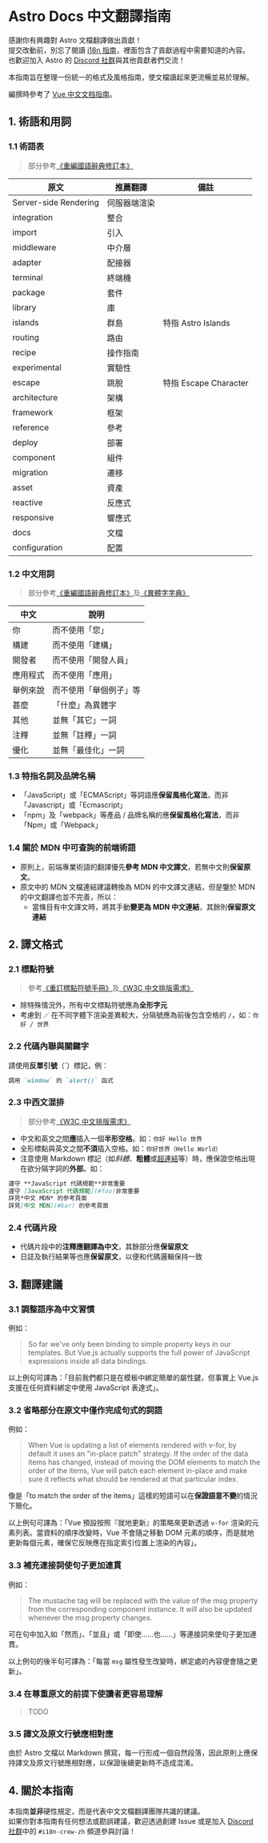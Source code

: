 # Astro Docs 中文翻譯指南

感謝你有興趣對 Astro 文檔翻譯做出貢獻！  
提交改動前，別忘了閱讀 [i18n 指南](../../../contributor-guides/translating-astro-docs.md)，裡面包含了貢獻過程中需要知道的內容。  
也歡迎加入 Astro 的 [Discord 社群](https://astro.build/chat)與其他貢獻者們交流！

本指南旨在整理一份統一的格式及風格指南，使文檔讀起來更流暢並易於理解。  

編撰時參考了 [Vue 中文文档指南](https://github.com/vuejs-translations/docs-zh-cn/wiki/%E7%BF%BB%E8%AF%91%E9%A1%BB%E7%9F%A5)。



## 1. 術語和用詞

### 1.1 術語表
> 部分參考[《重編國語辭典修訂本》](https://dict.revised.moe.edu.tw/index.jsp)

|原文                   |推薦翻譯             |備註                   |
|----------------------|--------------------|----------------------|
|Server-side Rendering |伺服器端渲染          |                      |
|integration           |整合                 |                      |
|import                |引入                 |                      |
|middleware            |中介層               |                       |
|adapter               |配接器               |                       |
|terminal              |終端機               |                      |
|package               |套件                 |                      |
|library               |庫                  |                       |
|islands               |群島                 |特指 Astro Islands     |
|routing               |路由                 |                       |
|recipe                |操作指南             |                       |
|experimental          |實驗性               |                       |
|escape                |跳脫                 |特指 Escape Character   |
|architecture          |架構                 |                       |
|framework             |框架                 |                       |
|reference             |參考                 |                       |
|deploy                |部署                 |                       |
|component             |組件                 |                       |
|migration             |遷移                 |                       |
|asset                 |資產                 |                       |
|reactive              |反應式               |                       |
|responsive            |響應式               |                       |
|docs                  |文檔                 |                       |
|configuration         |配置                 |                       |


### 1.2 中文用詞
> 部分參考[《重編國語辭典修訂本》](https://dict.revised.moe.edu.tw/index.jsp)及[《異體字字典》](https://dict.variants.moe.edu.tw/variants/rbt/home.do)

|中文             |說明               |
|----------------|-------------------|
|你              |而不使用「您」       |
|構建            |而不使用「建構」     |
|開發者           |而不使用「開發人員」  |
|應用程式         |而不使用「應用」      |
|舉例來說         |而不使用「舉個例子」等 |
|甚麼             |「什麼」為異體字     |
|其他             |並無「其它」一詞     |
|注釋             |並無「註釋」一詞     |
|優化             |並無「最佳化」一詞   |


### 1.3 特指名詞及品牌名稱
- 「JavaScript」或「ECMAScript」等詞語應**保留風格化寫法**，而非「Javascript」或「Ecmascript」
- 「npm」及「webpack」等產品 / 品牌名稱的應**保留風格化寫法**，而非「Npm」或「Webpack」


### 1.4 關於 MDN 中可查詢的前端術語
- 原則上，前端專業術語的翻譯優先**參考 MDN 中文譯文**，若無中文則**保留原文**。
- 原文中的 MDN 文檔連結建議轉換為 MDN 的中文譯文連結，但是鑒於 MDN 的中文翻譯也並不完善，所以：
    - 當條目有中文譯文時，將其手動**變更為 MDN 中文連結**，其餘則**保留原文連結**



## 2. 譯文格式

### 2.1 標點符號
> 參考[《重訂標點符號手冊》](https://language.moe.gov.tw/001/upload/files/site_content/m0001/hau/c2.htm)及[《W3C 中文排版需求》](https://w3c.github.io/clreq/#line_composition_rules_for_punctuation_marks)
- 除特殊情況外，所有中文標點符號應為**全形字元**
- 考慮到 `／` 在不同字體下渲染差異較大，分隔號應為前後包含空格的 `/`，如：`你好 / 世界`


### 2.2 代碼內聯與關鍵字
請使用**反單引號**（`）標記，例：
```md
調用 `window` 的 `alert()` 函式
```


### 2.3 中西文混排
> 部分參考[《W3C 中文排版需求》](https://w3c.github.io/clreq/#chinese_and_western_mixed_text_composition)
- 中文和英文之間**應**插入一個**半形空格**。如：`你好 Hello 世界`
- 全形標點與英文之間**不須**插入空格。如：`你好世界（Hello World）`
- 注意使用 Markdown 標記（如*斜體*、**粗體**或[超連結](#)等）時，應保證空格出現在欲分隔字詞的**外部**。如：
```md
遵守 **JavaScript 代碼規範**非常重要
遵守 [JavaScript 代碼規範](#foo)非常重要
詳見*中文 MDN* 的參考頁面
詳見[中文 MDN](#bar) 的參考頁面
```


### 2.4 代碼片段
- 代碼片段中的**注釋應翻譯為中文**，其餘部分應**保留原文**
- 日誌及執行結果等也應**保留原文**，以便和代碼邏輯保持一致



## 3. 翻譯建議

### 3.1 調整語序為中文習慣
例如：
> So far we've only been binding to simple property keys in our templates. But Vue.js actually supports the full power of JavaScript expressions inside all data bindings.

以上例句可譯為：「目前我們都只是在模板中綁定簡單的屬性鍵，但事實上 Vue.js 支援在任何資料綁定中使用 JavaScript 表達式」。


### 3.2 省略部分在原文中僅作完成句式的詞語
例如：
> When Vue is updating a list of elements rendered with v-for, by default it uses an "in-place patch" strategy. If the order of the data items has changed, instead of moving the DOM elements to match the order of the items, Vue will patch each element in-place and make sure it reflects what should be rendered at that particular index.

像是「to match the order of the items」這樣的短語可以在**保證語意不變**的情況下簡化。  

以上例句可譯為：「Vue 預設按照『就地更新』的策略來更新透過 `v-for` 渲染的元素列表。當資料的順序改變時，Vue 不會隨之移動 DOM 元素的順序，而是就地更新每個元素，確保它反映應在指定索引位置上渲染的內容」。


### 3.3 補充連接詞使句子更加連貫
例如：
> The mustache tag will be replaced with the value of the msg property from the corresponding component instance. It will also be updated whenever the msg property changes.

可在句中加入如「然而」、「並且」或「即使……也……」等連接詞來使句子更加連貫。  

以上例句的後半句可譯為：「每當 `msg` 屬性發生改變時，綁定處的內容便會隨之更新」。


### 3.4 在尊重原文的前提下使讀者更容易理解

> TODO

### 3.5 譯文及原文行號應相對應
由於 Astro 文檔以 Markdown 撰寫，每一行形成一個自然段落，因此原則上應保持譯文及原文行號應相對應，以保證後續更新時不造成混淆。



## 4. 關於本指南
本指南**並非**硬性規定，而是代表中文文檔翻譯團隊共識的建議。  
如果你對本指南有任何想法或勘誤建議，歡迎透過創建 Issue 或是加入 [Discord 社群](https://astro.build/chat)中的 `#i18n-crew-zh` 頻道參與討論！